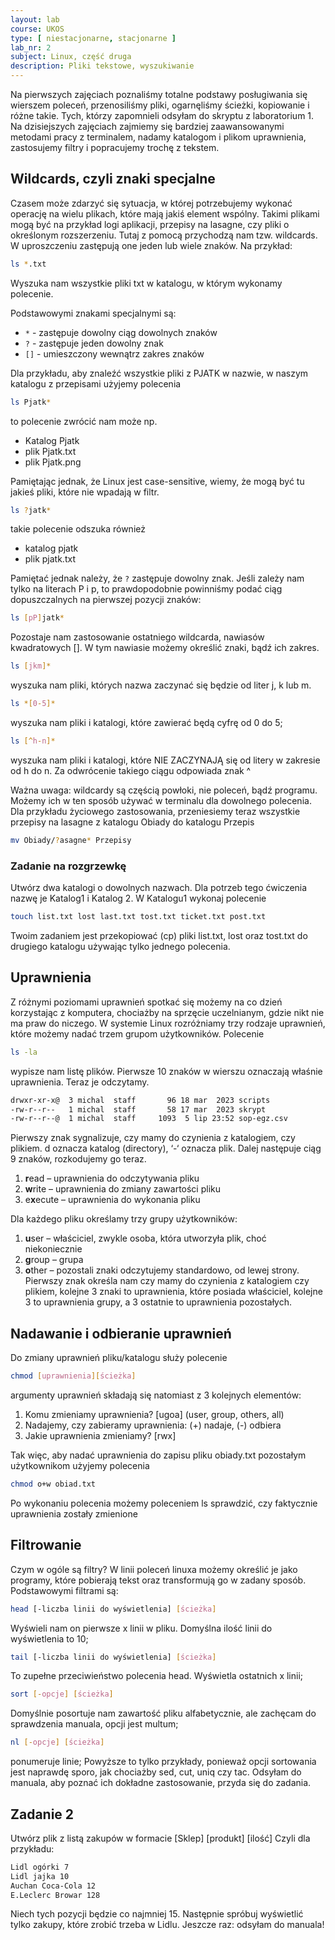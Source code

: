 ```yaml
---
layout: lab
course: UKOS
type: [ niestacjonarne, stacjonarne ]
lab_nr: 2
subject: Linux, część druga
description: Pliki tekstowe, wyszukiwanie
---
```

Na pierwszych zajęciach poznaliśmy totalne podstawy posługiwania się wierszem poleceń, przenosiliśmy pliki, ogarnęliśmy ścieżki, kopiowanie i różne takie. Tych, którzy zapomnieli odsyłam do skryptu z laboratorium 1.
Na dzisiejszych zajęciach zajmiemy się bardziej zaawansowanymi metodami pracy z terminalem, nadamy katalogom i plikom uprawnienia, zastosujemy filtry i popracujemy trochę z tekstem.

## Wildcards, czyli znaki specjalne
Czasem może zdarzyć się sytuacja, w której potrzebujemy wykonać operację na wielu plikach, które mają jakiś element wspólny. Takimi plikami mogą być na przykład logi aplikacji, przepisy na lasagne, czy pliki o określonym rozszerzeniu. Tutaj z pomocą przychodzą nam tzw. wildcards. W uproszczeniu zastępują one jeden lub wiele znaków. Na przykład:
```bash
ls *.txt
```
Wyszuka nam wszystkie pliki txt w katalogu, w którym wykonamy polecenie.

Podstawowymi znakami specjalnymi są:
- ```*``` - zastępuje dowolny ciąg dowolnych znaków
- ```?``` - zastępuje jeden dowolny znak
- ```[]``` - umieszczony wewnątrz zakres znaków

Dla przykładu, aby znaleźć wszystkie pliki z PJATK w nazwie, w naszym katalogu z przepisami użyjemy polecenia
```bash
ls Pjatk*
```

to polecenie zwrócić nam może np.
- Katalog Pjatk
- plik Pjatk.txt
- plik Pjatk.png

Pamiętając jednak, że Linux jest case-sensitive, wiemy, że mogą być tu jakieś pliki, które nie wpadają w filtr. 

```bash
ls ?jatk*
```
takie polecenie odszuka również
- katalog pjatk
- plik pjatk.txt

Pamiętać jednak należy, że ```?``` zastępuje dowolny znak. Jeśli zależy nam tylko na literach P i p, to prawdopodobnie powinniśmy podać ciąg dopuszczalnych na pierwszej pozycji znaków:

```bash
ls [pP]jatk*
```

Pozostaje nam zastosowanie ostatniego wildcarda, nawiasów kwadratowych []. W tym nawiasie możemy określić znaki, bądź ich zakres.

```bash
ls [jkm]*
```
wyszuka nam pliki, których nazwa zaczynać się będzie od liter j, k lub m.

```bash
ls *[0-5]*
```
wyszuka nam pliki i katalogi, które zawierać będą cyfrę od 0 do 5;

```bash
ls [^h-n]*
```
wyszuka nam pliki i katalogi, które NIE ZACZYNAJĄ się od litery w zakresie od h do n. Za odwrócenie takiego ciągu odpowiada znak ^

Ważna uwaga: wildcardy są częścią powłoki, nie poleceń, bądź programu. Możemy ich w ten sposób używać w terminalu dla dowolnego polecenia. Dla przykładu życiowego zastosowania, przeniesiemy teraz wszystkie przepisy na lasagne z katalogu Obiady do katalogu Przepis

```bash
mv Obiady/?asagne* Przepisy
```

### Zadanie na rozgrzewkę

Utwórz dwa katalogi o dowolnych nazwach. Dla potrzeb tego ćwiczenia nazwę je Katalog1 i Katalog 2. W Katalogu1 wykonaj polecenie

```bash
touch list.txt lost last.txt tost.txt ticket.txt post.txt
```

Twoim zadaniem jest przekopiować (cp) pliki list.txt, lost oraz tost.txt do drugiego katalogu używając tylko jednego polecenia.

## Uprawnienia
Z różnymi poziomami uprawnień spotkać się możemy na co dzień korzystając z komputera, chociażby na sprzęcie uczelnianym, gdzie nikt nie ma praw do niczego. W systemie Linux rozróżniamy trzy rodzaje uprawnień, które możemy nadać trzem grupom użytkowników. Polecenie
```bash
ls -la
```

wypisze nam listę plików. Pierwsze 10 znaków w wierszu oznaczają właśnie uprawnienia. Teraz je odczytamy.

```bash
drwxr-xr-x@  3 michal  staff       96 18 mar  2023 scripts
-rw-r--r--   1 michal  staff       58 17 mar  2023 skrypt
-rw-r--r--@  1 michal  staff     1093  5 lip 23:52 sop-egz.csv
```

Pierwszy znak sygnalizuje, czy mamy do czynienia z katalogiem, czy plikiem. d oznacza katalog (directory), ‘-‘ oznacza plik. Dalej następuje ciąg 9 znaków, rozkodujemy go teraz.
1. **r**ead – uprawnienia do odczytywania pliku
2. **w**rite – uprawnienia do zmiany zawartości pliku
3. e**x**ecute – uprawnienia do wykonania pliku

Dla każdego pliku określamy trzy grupy użytkowników:
1. **u**ser – właściciel, zwykle osoba, która utworzyła plik, choć niekoniecznie
2. **g**roup – grupa
3. **o**ther – pozostali
znaki odczytujemy standardowo, od lewej strony. Pierwszy znak określa nam czy mamy do czynienia z katalogiem czy plikiem, kolejne 3 znaki to uprawnienia, które posiada właściciel, kolejne 3 to uprawnienia grupy, a 3 ostatnie to uprawnienia pozostałych.

## Nadawanie i odbieranie uprawnień
Do zmiany uprawnień pliku/katalogu służy polecenie
```bash
chmod [uprawnienia][ścieżka]
```

argumenty uprawnień składają się natomiast z 3 kolejnych elementów:
1. Komu zmieniamy uprawnienia? [ugoa] (user, group, others, all)
2. Nadajemy, czy zabieramy uprawnienia: (+) nadaje, (-) odbiera
3. Jakie uprawnienia zmieniamy? [rwx]

Tak więc, aby nadać uprawnienia do zapisu pliku obiady.txt pozostałym użytkownikom użyjemy polecenia

```bash
chmod o+w obiad.txt
```

Po wykonaniu polecenia możemy poleceniem ls sprawdzić, czy faktycznie uprawnienia zostały zmienione

## Filtrowanie
Czym w ogóle są filtry? W linii poleceń linuxa możemy określić je jako programy, które pobierają tekst oraz transformują go w zadany sposób. Podstawowymi filtrami są:

```bash
head [-liczba linii do wyświetlenia] [ścieżka]
```

Wyświeli nam on pierwsze x linii w pliku. Domyślna ilość linii do wyświetlenia to 10;

```bash
tail [-liczba linii do wyświetlenia] [ścieżka]
```

To zupełne przeciwieństwo polecenia head. Wyświetla ostatnich x linii;



```bash
sort [-opcje] [ścieżka]
```

Domyślnie posortuje nam zawartość pliku alfabetycznie, ale zachęcam do sprawdzenia manuala, opcji jest multum;
```bash
nl [-opcje] [ścieżka]
```

ponumeruje linie;
Powyższe to tylko przykłady, ponieważ opcji sortowania jest naprawdę sporo, jak chociażby sed, cut, uniq czy tac. Odsyłam do manuala, aby poznać ich dokładne zastosowanie, przyda się do zadania.

## Zadanie 2

Utwórz plik z listą zakupów w formacie
[Sklep] [produkt] [ilość]
Czyli dla przykładu:
```bash
Lidl ogórki 7
Lidl jajka 10
Auchan Coca-Cola 12
E.Leclerc Browar 128
```
Niech tych pozycji będzie co najmniej 15. Następnie spróbuj wyświetlić tylko zakupy, które zrobić trzeba w Lidlu. Jeszcze raz: odsyłam do manuala!


